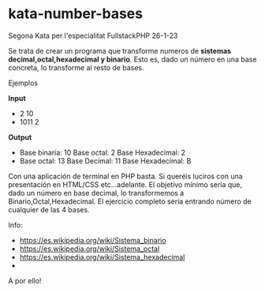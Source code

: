 # kata-number-bases
Segona Kata per l'especialitat FullstackPHP 26-1-23

Se trata de crear un programa que transforme numeros de **sistemas decimal,octal,hexadecimal y binario**. Esto es, dado un número en una base concreta, lo transforme al resto de bases.  

Ejemplos


**Input**
- 2 10
- 1011 2

**Output**

- Base binaria: 10 Base octal: 2 Base Hexadecimal: 2
- Base octal: 13 Base Decimal: 11 Base Hexadecimal: B


Con una aplicación de terminal en PHP basta. Si queréis luciros con una presentación en HTML/CSS etc...adelante.
El objetivo mínimo sería que, dado un número en base decimal, lo transformemos a Binario,Octal,Hexadecimal. El ejercicio completo sería entrando número de cualquier de las 4 bases.

Info:
- https://es.wikipedia.org/wiki/Sistema_binario
- https://es.wikipedia.org/wiki/Sistema_octal
- https://es.wikipedia.org/wiki/Sistema_hexadecimal
- 
A por ello!
